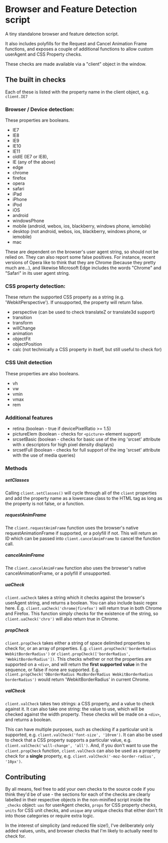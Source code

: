 # Browser and Feature Detection script

A tiny standalone browser and feature detection script.

It also includes polyfills for the Request and Cancel Animation Frame functions, and exposes a couple of additional functions to allow custom userAgent and CSS Property checks.

These checks are made available via a "client" object in the window.

## The built in checks

Each of these is listed with the property name in the client object, e.g. `client.IE7`

### Browser / Device detection:
These properties are booleans.
- IE7
- IE8
- IE9
- IE10
- IE11
- oldIE (IE7 or IE8),
- IE (any of the above)
- edge
- chrome
- firefox
- opera
- safari
- iPad
- iPhone
- iPod
- iOS
- android
- windowsPhone
- mobile (android, webos, ios, blackberry, windows phone, iemobile)
- desktop (not android, webos, ios, blackberry, windows phone, or iemobile)
- mac

These are dependent on the browser's user agent string, so should not be relied on. They can also report some false positives. For instance, recent versions of Opera like to think that they are Chrome (because they pretty much are...), and likewise Microsoft Edge includes the words "Chrome" and "Safari" in its user agent string.

### CSS property detection:
These return the supported CSS property as a string (e.g. 'WebkitPerspective'). If unsupported, the property will return false.
- perspective (can be used to check translateZ or translate3d support)
- transition
- transform
- willChange
- animation
- objectFit
- objectPosition
- calc (not technically a CSS property in itself, but still useful to check for)

### CSS Unit detection
These properties are also booleans.
- vh
- vw
- vmin
- vmax
- rem

### Additional features
- retina (boolean - true if devicePixelRatio >= 1.5)
- pictureElem (boolean - checks for `<picture>` element support)
- srcsetBasic (boolean - checks for basic use of the img 'srcset' attribute with x descriptors for high pixel density displays)
- srcsetFull (boolean - checks for full support of the img 'srcset' attribute with the use of media queries)

### Methods

##### setClasses
Calling `client.setClasses()` will cycle through all of the `client` properties and add the property name as a lowercase class to the HTML tag as long as the property is not false, or a function.

##### requestAnimFrame
The `client.requestAnimFrame` function uses the browser's native requestAnimationFrame if supported, or a polyfill if not. This will return an ID which can be passed into `client.cancelAnimFrame` to cancel the function call.

##### cancelAnimFrame
The `client.cancelAnimFrame` function also uses the browser's native cancelAnimationFrame, or a polyfill if unsupported.

##### uaCheck
`client.uaCheck` takes a string which it checks against the browser's userAgent string, and returns a boolean. You can also include basic regex here. E.g. `client.uaCheck('chrome|firefox')` will return true in both Chrome and Firefox. This function simply checks for the existence of the string, so `client.uaCheck('chro')` will also return true in Chrome.

##### propCheck
`client.propCheck` takes either a string of space delimited properties to check for, or an array of properties. E.g. `client.propCheck('borderRadius WebkitBorderRadius')` or `client.propCheck(['borderRadius', 'WebkitBorderRadius'])`. This checks whether or not the properties are supported on a `<div>`, and will return the **first supported value** in the sequence, or false if none are supported. E.g. `client.propCheck('OBorderRadius MozBorderRadius WebkitBorderRadius borderRadius')` would return 'WebkitBorderRadius' in current Chrome.

##### valCheck
`client.valCheck` takes two strings: a CSS property, and a value to check against it. It can also take one string: the value to use, which will be checked against the width property. These checks will be made on a `<div>`, and returns a boolean.

This can have multiple purposes, such as checking if a particular unit is supported, e.g. `client.valCheck('font-size', '10rem')`. It can also be used to check that a CSS property supports a particular value, e.g. `client.valCheck('will-change', 'all')`. And, if you don't want to use the `client.propCheck` function, `client.valCheck` can also be used as a property check for a **single** property, e.g. `client.valCheck('-moz-border-radius', '10px')`.

## Contributing

By all means, feel free to add your own checks to the source code if you think they'd be of use - the sections for each of the checks are clearly labelled in their respective objects in the non-minified script inside the `_checks` object: `uas` for userAgent checks, `props` for CSS property checks, `units` for CSS unit checks, and `unique` any unique checks that either don't fit into those categories or require extra logic.

In the interest of simplicity (and reduced file size!), I've deliberately only added values, units, and browser checks that I'm likely to actually need to check for.
